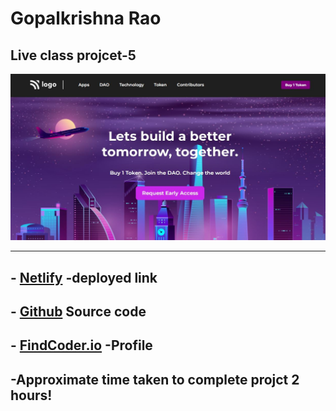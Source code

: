 
# **Gopalkrishna Rao**


## Live class projcet-5
![preview](./Screenshot/Capture.JPG)
***

## - [Netlify](https://lcproject5.netlify.app/) -deployed link


## -  [Github](https://github.com/GopalkrishaRao/WebDev/tree/main/LC%20Project%205) Source code

## -  [FindCoder.io](https://www.findcoder.io/u/hrgkrao) -Profile 

## -Approximate time taken to complete projct **2 hours!**











